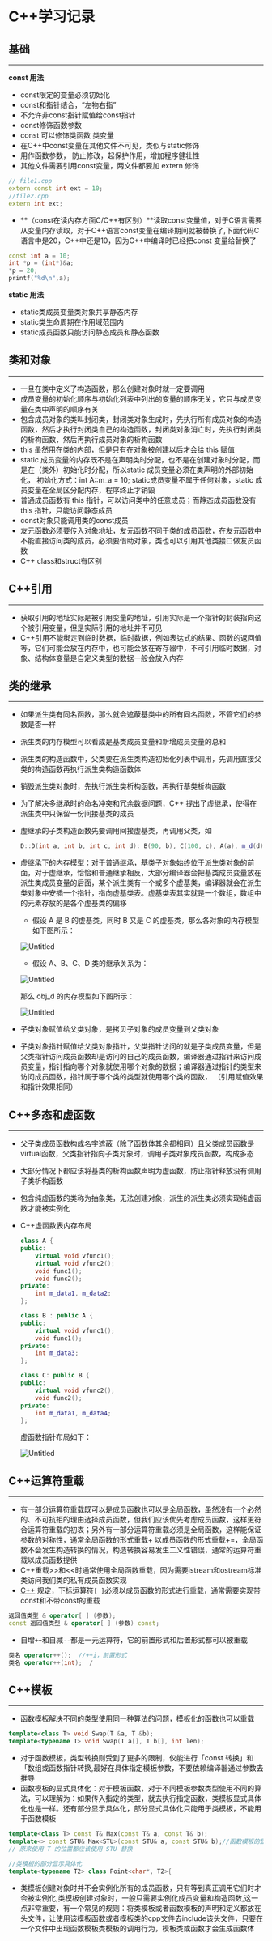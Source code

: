 # C++学习记录

## 基础

---

**const 用法**

- const限定的变量必须初始化
- const和指针结合，“左物右指”
- 不允许非const指针赋值给const指针
- const修饰函数参数
- const 可以修饰类函数 类变量
- 在C++中const变量在其他文件不可见，类似与static修饰
- 用作函数参数， 防止修改，起保护作用，增加程序健壮性
- 其他文件需要引用const变量，两文件都要加 extern 修饰

```cpp
// file1.cpp
extern const int ext = 10;
//file2.cpp
extern int ext;
```

- **（const在读内存方面C/C++有区别）**读取const变量值，对于C语言需要从变量内存读取，对于C++语言const变量在编译期间就被替换了,下面代码C语言中是20，C++中还是10，因为C++中编译时已经把const 变量给替换了

```cpp
const int a = 10;
int *p = (int*)&a;
*p = 20;
printf("%d\n",a);
```

**static 用法**

- static类成员变量类对象共享静态内存
- static类生命周期在作用域范围内
- static成员函数只能访问静态成员和静态函数

## 类和对象

---

- 一旦在类中定义了构造函数，那么创建对象时就一定要调用
- 成员变量的初始化顺序与初始化列表中列出的变量的顺序无关，它只与成员变量在类中声明的顺序有关
- 包含成员对象的类叫封闭类，封闭类对象生成时，先执行所有成员对象的构造函数，然后才执行封闭类自己的构造函数，封闭类对象消亡时，先执行封闭类的析构函数，然后再执行成员对象的析构函数
- this 虽然用在类的内部，但是只有在对象被创建以后才会给 this 赋值
- static 成员变量的内存既不是在声明类时分配，也不是在创建对象时分配，而是在（类外）初始化时分配，所以static 成员变量必须在类声明的外部初始化， 初始化方式：int A::m_a = 10; static成员变量不属于任何对象，static 成员变量在全局区分配内存，程序终止才销毁
- 普通成员函数有 this 指针，可以访问类中的任意成员；而静态成员函数没有 this 指针，只能访问静态成员
- const对象只能调用类的const成员
- 友元函数必须要传入对象地址，友元函数不同于类的成员函数，在友元函数中不能直接访问类的成员，必须要借助对象，类也可以引用其他类接口做友员函数
- C++ class和struct有区别

## C++引用

---

- 获取引用的地址实际是被引用变量的地址，引用实际是一个指针的封装指向这个被引用变量，但是实际引用的地址并不可见
- C++引用不能绑定到临时数据，临时数据，例如表达式的结果、函数的返回值等，它们可能会放在内存中，也可能会放在寄存器中，不可引用临时数据，对象、结构体变量是自定义类型的数据一般会放入内存

## 类的继承

---

- 如果派生类有同名函数，那么就会遮蔽基类中的所有同名函数，不管它们的参数是否一样
- 派生类的内存模型可以看成是基类成员变量和新增成员变量的总和
- 派生类的构造函数中，父类要在派生类构造初始化列表中调用，先调用直接父类的构造函数再执行派生类构造函数体
- 销毁派生类对象时，先执行派生类析构函数，再执行基类析构函数
- 为了解决多继承时的命名冲突和冗余数据问题，C++ 提出了虚继承，使得在派生类中只保留一份间接基类的成员
- 虚继承的子类构造函数先要调用间接虚基类，再调用父类，如
    
    ```cpp
    D::D(int a, int b, int c, int d): B(90, b), C(100, c), A(a), m_d(d){ }
    ```
    
- 虚继承下的内存模型：对于普通继承，基类子对象始终位于派生类对象的前面，对于虚继承，恰恰和普通继承相反，大部分编译器会把基类成员变量放在派生类成员变量的后面，某个派生类有一个或多个虚基类，编译器就会在派生类对象中安插一个指针，指向虚基类表。虚基类表其实就是一个数组，数组中的元素存放的是各个虚基类的偏移
    - 假设 A 是 B 的虚基类，同时 B 又是 C 的虚基类，那么各对象的内存模型如下图所示：
    
    ![Untitled](C++%E5%AD%A6%E4%B9%A0%E8%AE%B0%E5%BD%95%20bc93268de2e845dc95dd27f6de45bf69/Untitled.png)
    
    - 假设 A、B、C、D 类的继承关系为：
    
    ![Untitled](C++%E5%AD%A6%E4%B9%A0%E8%AE%B0%E5%BD%95%20bc93268de2e845dc95dd27f6de45bf69/Untitled%201.png)
    
    那么 obj_d 的内存模型如下图所示：
    
    ![Untitled](C++%E5%AD%A6%E4%B9%A0%E8%AE%B0%E5%BD%95%20bc93268de2e845dc95dd27f6de45bf69/Untitled%202.png)
    
- 子类对象赋值给父类对象，是拷贝子对象的成员变量到父类对象
- 子类对象指针赋值给父类对象指针，父类指针访问的就是子类成员变量，但是父类指针访问成员函数却是访问的自己的成员函数，编译器通过指针来访问成员变量，指针指向哪个对象就使用哪个对象的数据；编译器通过指针的类型来访问成员函数，指针属于哪个类的类型就使用哪个类的函数， （引用赋值效果和指针效果相同）

## C++多态和虚函数

---

- 父子类成员函数构成名字遮蔽（除了函数体其余都相同）且父类成员函数是virtual函数，父类指针指向子类对象时，调用子类对象成员函数，构成多态
- 大部分情况下都应该将基类的析构函数声明为虚函数，防止指针释放没有调用子类析构函数
- 包含纯虚函数的类称为抽象类，无法创建对象，派生的派生类必须实现纯虚函数才能被实例化
- C++虚函数表内存布局
    
    ```cpp
    class A {
    public:
        virtual void vfunc1();
        virtual void vfunc2();
        void func1();
        void func2();
    private:
        int m_data1, m_data2;
    };
    
    class B : public A {
    public:
        virtual void vfunc1();
        void func1();
    private:
        int m_data3;
    };
    
    class C: public B {
    public:
        virtual void vfunc2();
        void func2();
    private:
        int m_data1, m_data4;
    };
    ```
    
    虚函数指针布局如下：
    
    ![Untitled](C++%E5%AD%A6%E4%B9%A0%E8%AE%B0%E5%BD%95%20bc93268de2e845dc95dd27f6de45bf69/Untitled%203.png)
    

## C++运算符重载

---

- 有一部分运算符重载既可以是成员函数也可以是全局函数，虽然没有一个必然的、不可抗拒的理由选择成员函数，但我们应该优先考虑成员函数，这样更符合运算符重载的初衷；另外有一部分运算符重载必须是全局函数，这样能保证参数的对称性，通常全局函数的形式重载+  以成员函数的形式重载+=，全局函数不会发生构造转换的情况，构造转换容易发生二义性错误，通常的运算符重载以成员函数提供
- C++重载>>和<<时通常使用全局函数重载，因为需要istream和ostream标准类访问我们类的私有成员函数实现
- [C++](https://c.biancheng.net/cplus/) 规定，下标运算符`[ ]`必须以成员函数的形式进行重载，通常需要实现带const和不带const的重载

```cpp
返回值类型 & operator[ ] (参数);
const 返回值类型 & operator[ ] (参数) const;
```

- 自增`++`和自减`--`都是一元运算符，它的前置形式和后置形式都可以被重载

```cpp
类名 operator++();  //++i，前置形式
类名 operator++(int);  /
```

## C++模板

---

- 函数模板解决不同的类型使用同一种算法的问题，模板化的函数也可以重载

```cpp
template<class T> void Swap(T &a, T &b);
template<typename T> void Swap(T a[], T b[], int len);
```

- 对于函数模板，类型转换则受到了更多的限制，仅能进行「const 转换」和「数组或函数指针转换,最好在具体指定模板参数，不要依赖编译器通过参数去推导
- 函数模板的显式具体化：对于模板函数，对于不同模板参数类型使用不同的算法，可以理解为：如果传入指定的类型，就去执行指定函数，类模板显式具体化也是一样。还有部分显示具体化，部分显式具体化只能用于类模板，不能用于函数模板

```cpp
template<class T> const T& Max(const T& a, const T& b);
template<> const STU& Max<STU>(const STU& a, const STU& b);//函数模板的显示具体化（针对STU类型的显示具体化）
// 原来使用 T 的位置都应该使用 STU 替换

//类模板的部分显示具体化
template<typename T2> class Point<char*, T2>{
```

- 类模板创建对象时并不会实例化所有的成员函数，只有等到真正调用它们时才会被实例化,类模板创建对象时，一般只需要实例化成员变量和构造函数,这一点非常重要，有一个常见的规则：将类模板或者函数模板的声明和定义都放在头文件，让使用该模板函数或者模板类的cpp文件去include该头文件，只要在一个文件中出现函数模板类模板的调用行为，模板类或函数才会生成函数体

